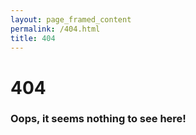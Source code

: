 ```yaml
---
layout: page_framed_content
permalink: /404.html
title: 404
---
```

# 404
### Oops, it seems nothing to see here!
